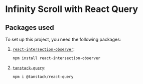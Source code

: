 # Infinity Scroll with React Query

## Packages used

To set up this project, you need the following packages:

1. [`react-intersection-observer`](https://www.npmjs.com/package/react-intersection-observer):
   ```sh
   npm install react-intersection-observer
2. [`tanstack-query`](https://www.tanstack.com/):
   ```sh
   npm i @tanstack/react-query

